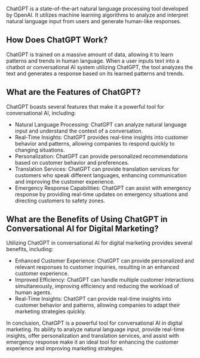 
ChatGPT is a state-of-the-art natural language processing tool developed by OpenAI. It utilizes machine learning algorithms to analyze and interpret natural language input from users and generate human-like responses.

How Does ChatGPT Work?
----------------------

ChatGPT is trained on a massive amount of data, allowing it to learn patterns and trends in human language. When a user inputs text into a chatbot or conversational AI system utilizing ChatGPT, the tool analyzes the text and generates a response based on its learned patterns and trends.

What are the Features of ChatGPT?
---------------------------------

ChatGPT boasts several features that make it a powerful tool for conversational AI, including:

* Natural Language Processing: ChatGPT can analyze natural language input and understand the context of a conversation.
* Real-Time Insights: ChatGPT provides real-time insights into customer behavior and patterns, allowing companies to respond quickly to changing situations.
* Personalization: ChatGPT can provide personalized recommendations based on customer behavior and preferences.
* Translation Services: ChatGPT can provide translation services for customers who speak different languages, enhancing communication and improving the customer experience.
* Emergency Response Capabilities: ChatGPT can assist with emergency response by providing real-time updates on emergency situations and directing customers to safety zones.

What are the Benefits of Using ChatGPT in Conversational AI for Digital Marketing?
----------------------------------------------------------------------------------

Utilizing ChatGPT in conversational AI for digital marketing provides several benefits, including:

* Enhanced Customer Experience: ChatGPT can provide personalized and relevant responses to customer inquiries, resulting in an enhanced customer experience.
* Improved Efficiency: ChatGPT can handle multiple customer interactions simultaneously, improving efficiency and reducing the workload of human agents.
* Real-Time Insights: ChatGPT can provide real-time insights into customer behavior and patterns, allowing companies to adapt their marketing strategies quickly.

In conclusion, ChatGPT is a powerful tool for conversational AI in digital marketing. Its ability to analyze natural language input, provide real-time insights, offer personalization and translation services, and assist with emergency response make it an ideal tool for enhancing the customer experience and improving marketing strategies.
